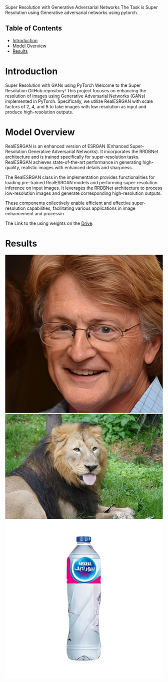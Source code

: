 Super Resolution with Generative Adversarial Networks
The Task is Super Resolution using Generative adversarial networks using pytorch. 

## Table of Contents
- [Introduction](#introduction)
- [Model Overview](#ModelOverview)
- [Results](#Results)

# Introduction
Super Resolution with GANs using PyTorch
Welcome to the Super Resolution GitHub repository! This project focuses on enhancing the resolution of images using Generative Adversarial Networks (GANs) implemented in PyTorch. Specifically, we utilize RealESRGAN with scale factors of 2, 4, and 8 to take images with low resolution as input and produce high-resolution outputs.


# Model Overview

RealESRGAN is an enhanced version of ESRGAN (Enhanced Super-Resolution Generative Adversarial Networks). It incorporates the RRDBNet architecture and is trained specifically for super-resolution tasks. RealESRGAN achieves state-of-the-art performance in generating high-quality, realistic images with enhanced details and sharpness.

The RealESRGAN class in the implementation provides functionalities for loading pre-trained RealESRGAN models and performing super-resolution inference on input images. It leverages the RRDBNet architecture to process low-resolution images and generate corresponding high-resolution outputs.

These components collectively enable efficient and effective super-resolution capabilities, facilitating various applications in image enhancement and processin

The Link to the using weights on the <a href="https://drive.google.com/drive/folders/1vHJHxXYuCjsRReZHi_b1LP5kRYv7s9fd?usp=sharing" target="blank">Drive</a>.


# Results
<img src="results/lr_face.png" width="512"/>
<img src="results/lr_lion.png" width="512"/>
<img src="results/download (1).jpg" width="512"/>
